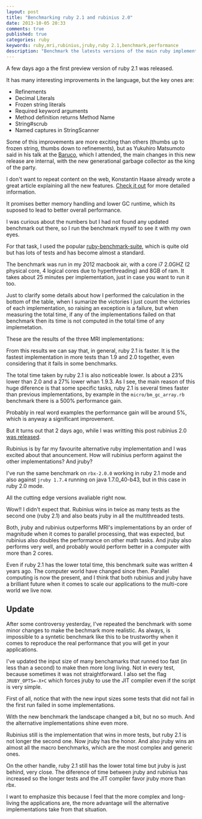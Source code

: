 ```yaml
---
layout: post
title: "Benchmarking ruby 2.1 and rubinius 2.0"
date: 2013-10-05 20:33
comments: true
published: true
categories: ruby
keywords: ruby,mri,rubinius,jruby,ruby 2.1,benchmark,performance
description: "Benchmark the latests versions of the main ruby implementations. Battle: ruby-2.0 vs ruby-2.1 vs jruby-1.7.4 vs rbx-2.0"
---
```

<script type="text/javascript">
  (function(){

    var buildTable = function(data){
      var header = data.shift();

      var scoreboard = data[0].map(function(){ return 0; });
      var totalTime = data[0].map(function(){ return 0; });

      html = "";

      html += '<table class="compact benchmark">'
        html += '<thead>'
          html += '<tr>'
            header.forEach(function(e){
              html += '<th>' + e + '</th>'
            });
          html += '</tr>'
        html += '</thead>'
        html += '<tbody>'
          data.forEach(function(row){
            html += '<tr>'
              row.forEach(function(cell, index, array){
                var cellClass = '';

                if (index >= 2){
                  var parsedValue = parseFloat(cell);
                  var valuesArray = array.slice(2, array.length)
                  var parsedArray = valuesArray
                    .map(function(e){ return parseFloat(e) })
                    .filter(function(e){ return !!e; })
                  var allValuesAreCorrect = parsedArray.length == valuesArray.length;

                  cellClass += 'value '

                  if (!parsedValue){
                    cellClass += 'wrong '
                  } else {
                    cell = parsedValue.toFixed(6)
                    if (allValuesAreCorrect){ totalTime[index] += parsedValue }
                    var isMaxValue = Math.max.apply(null, parsedArray) == parsedValue;
                    if (isMaxValue){
                      cellClass += 'slowest '
                    } else {
                      var isMinValue = Math.min.apply(null, parsedArray) == parsedValue;
                      if (isMinValue){
                        cellClass += 'fastest '
                        scoreboard[index] += 1
                      }
                    }
                  }
                }

                html += '<td class="'+cellClass+'">'
                html += cell + '</td>'
                html += '</td>'
              });
            html += '</tr>'
          });
        html += '</tbody>'
        html += '<tfoot>'
          html += '<tr>'
            html += '<td colspan="2"><strong>Victories</strong></td>'
            scoreboard.slice(2,scoreboard.length).forEach(function(e, index, ary){
              var htmlClass = '';
              var isMaxValue = Math.max.apply(null, ary) == e;
              if (isMaxValue){
                htmlClass += 'fastest'
              } else {
                var isMinValue = Math.min.apply(null, ary) == e;
                if (isMinValue){ htmlClass += 'slowest'}
              }
              html += '<td class="'+htmlClass+'">'+e+'</td>'
            });
          html += '</tr>'
          html += '<tr>'
            html += '<td colspan="2"><strong>Total time</strong></td>'
            totalTime.slice(2,totalTime.length).forEach(function(e, index, ary){
              var htmlClass = '';
              var isMaxValue = Math.max.apply(null, ary) == e;
              if (isMaxValue){
                htmlClass += 'slowest'
              } else {
                var isMinValue = Math.min.apply(null, ary) == e;
                if (isMinValue){ htmlClass += 'fastest'}
              }
              html += '<td class="'+htmlClass+'">'+e.toFixed(6)+'</td>'
            });
          html += '</tr>'
        html += '</tfoot>'
      html += '</table>'

      return html;
    }

    $(function(){

      $.get("{{ root_url }}/javascripts/mri-rubies.json").success(function(json){
        $('#table-ruby-mri-benchmark-placeholder').replaceWith(buildTable(json));
      });


      $.get("{{ root_url }}/javascripts/all-rubies.json").success(function(json){
        $('#table-ruby-all-benchmark-placeholder').replaceWith(buildTable(json));
      });

      $.get("{{ root_url }}/javascripts/all-rubies-v2.json").success(function(json){
        $('#table-ruby-all-benchmark-v2-placeholder').replaceWith(buildTable(json));
      });
    })

  })();
</script>

A few days ago a the first preview version of ruby 2.1 was released.

It has many interesting improvements in the language, but the key ones are:

* Refinements
* Decimal Literals
* Frozen string literals
* Required keyword arguments
* Method definition returns Method Name
* String#scrub
* Named captures in StringScanner


Some of this improvements are more exciting than others (thumbs up to frozen string, thumbs down to refinements),
but as Yukuhiro Matsumoto said in his talk at the [Baruco](http://baruco.org/), which I attended, the main changes in this new release are
internal, with the new generational garbage collector as the king of the party.

<!--more-->

I don't want to repeat content on the web, Konstantin Haase already wrote a great article explaining all the new features.
[Check it out](http://rkh.im/ruby-2.1) for more detailed information.

It promises better memory handling and lower GC runtime, which its suposed to lead to better overall performance.

I was curious about the numbers but I had not found any updated benchmark out there, so I run the benchmark myself to see it with my own eyes.

For that task, I used the popular [ruby-benchmark-suite](https://github.com/acangiano/ruby-benchmark-suite), which is quite old but has
lots of tests and has become almost a standard.

The benchmark was run in my 2012 macbook air, with a core i7 2.0GHZ (2 physical core, 4 logical cores due to hyperthreading)
and 8GB of ram. It takes about 25 minutes per implementation, just in case you want to run it too.

Just to clarify some details about how I performed the calculation in the bottom of the table, when I sumarize the
victories I just count the victories of each implementation, so raising an exception is a failure, but when measuring the total
time, if any of the implementations failed on that benchmark then its time is not computed in the total time of any implemetation.

These are the results of the three MRI implementations:

<div id="table-ruby-mri-benchmark-placeholder"></div>

From this results we can say that, in general, ruby 2.1 is faster. It is the fastest implementation in
more tests than 1.9 and 2.0 together, even considering that it fails in some benchmarks.

The total time taken by ruby 2.1 is also noticeable lower. Is about a 23% lower than 2.0 and a 27% lower whan 1.9.3.
As I see, the main reason of this huge diference is that some specific tasks, ruby 2.1 is several times faster than
previous implementations, by example in the  `micro/bm_gc_array.rb` benchmark there is a 500% performance gain.

Probably in real word examples the performance gain will be around 5%, which is anyway a significant improvement.

But it turns out that 2 days ago, while I was writting this post rubinius 2.0 [was released](http://rubini.us/2013/10/04/rubinius-2-0-released/).

Rubinius is by far my favourite alternative ruby implementation and I was excited about that anouncement.
How will rubinius perform against the other implementations? And jruby?

I've run the same benchmark on `rbx-2.0.0` working in ruby 2.1 mode and also against `jruby 1.7.4` running on java 1.7.0_40-b43,
but in this case in ruby 2.0 mode.

All the cutting edge versions avaliable right now.

<div id="table-ruby-all-benchmark-placeholder"></div>

Wow!! I didn't expect that. Rubinius wins in twice as many tests as the second one (ruby 2.1) and also beats jruby
in all the multithreaded tests.

Both, jruby and rubinius outperforms MRI's implementations by an order of magnitude when it comes to parallel processing, that
was expected, but rubinius also doubles the performance on other math tasks.
And jruby also performs very well, and probably would perform better in a computer with more than 2 cores.

Even if ruby 2.1 has the lower total time, this benchmark suite was written 4 years ago. The computer world have changed since then.
Parallel computing is now the present, and I think that both rubinius and jruby have a brilliant future when it comes
to scale our applications to the multi-core world we live now.

## Update

After some controversy yesterday, I've repeated the benchmark with some minor changes to make the bechmark more realistic.
As always, is impossible to a syntetic benchmark like this to be trustworthy when it comes to reproduce the real performance that you
will get in your applications.

I've updated the input size of many benchamarks that runned too fast (in less than a second) to make then more long living. Not in every test, because
sometimes it was not straightforward.
I also set the flag `JRUBY_OPTS=-X+C` which forces jruby to use the JIT compiler even if the script is very simple.

<div id="table-ruby-all-benchmark-v2-placeholder"></div>

First of all, notice that with the new input sizes some tests that did not fail in the first run failed in some implementations.

With the new benchmark the landscape changed a bit, but no so much. And the alternative implementations shine even more.

Rubinius still is the implementation that wins in more tests, but ruby 2.1 is not longer the second one. Now jruby has the honor.
And also jruby wins an almost all the macro benchmarks, which are the most complex and generic ones.

On the other handle, ruby 2.1 still has the lower total time but jruby is just behind, very close. The diference of time between jruby and
rubinius has increased so the longer tests and the JIT compiler favor jruby more than rbx.

I want to emphasize this because I feel that the more complex and long-living the applications are, the more advantage will the alternative
implementations take from that situation.







